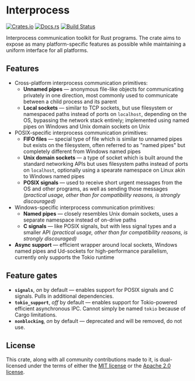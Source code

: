 # Interprocess
[![Crates.io](https://img.shields.io/crates/v/interprocess)](https://crates.io/crates/interprocess "Interprocess on Crates.io")
[![Docs.rs](https://img.shields.io/badge/documentation-docs.rs-informational)](https://docs.rs/interprocess "interprocess on Docs.rs")
[![Build Status](https://github.com/kotauskas/interprocess/workflows/Checks%20and%20tests/badge.svg)](https://github.com/kotauskas/interprocess/actions "GitHub Actions page for Interprocess")

Interprocess communication toolkit for Rust programs. The crate aims to expose as many platform-specific features as possible while maintaining a uniform interface for all platforms.

## Features
- Cross-platform interprocess communication primitives:
    - **Unnamed pipes** — anonymous file-like objects for communicating privately in one direction, most commonly used to communicate between a child process and its parent
    - **Local sockets** — similar to TCP sockets, but use filesystem or namespaced paths instead of ports on `localhost`, depending on the OS, bypassing the network stack entirely; implemented using named pipes on Windows and Unix domain sockets on Unix
- POSIX-specific interprocess communication primitives:
    - **FIFO files** — special type of file which is similar to unnamed pipes but exists on the filesystem, often referred to as "named pipes" but completely different from Windows named pipes
    - **Unix domain sockets** — a type of socket which is built around the standard networking APIs but uses filesystem paths instead of ports on `localhost`, optionally using a spearate namespace on Linux akin to Windows named pipes
    - **POSIX signals** — used to receive short urgent messages from the OS and other programs, as well as sending those messages *(practical usage, other than for compatibility reasons, is strongly discouraged)*
- Windows-specific interprocess communication primitives:
    - **Named pipes** — closely resembles Unix domain sockets, uses a separate namespace instead of on-drive paths
    - **C signals** — like POSIX signals, but with less signal types and a smaller API *(practical usage, other than for compatibility reasons, is strongly discouraged)*
- **Async support** — efficient wrapper around local sockets, Windows named pipes and Ud-sockets for high-performance parallelism, currently only supports the Tokio runtime

## Feature gates
- **`signals`**, *on* by default — enables support for POSIX signals and C signals. Pulls in additional dependencies.
- **`tokio_support`**, *off* by default — enables support for Tokio-powered efficient asynchronous IPC. Cannot simply be named `tokio` because of Cargo limitations.
- **`nonblocking`**, *on* by default — deprecated and will be removed, do not use.

## License
This crate, along with all community contributions made to it, is dual-licensed under the terms of either the [MIT license] or the [Apache 2.0 license].

[MIT license]: https://choosealicense.com/licenses/mit/ " "
[Apache 2.0 license]: https://choosealicense.com/licenses/apache-2.0/ " "
